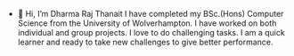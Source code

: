 - 👋 Hi, I’m Dharma Raj Thanait
I have  completed my  BSc.(Hons) Computer  Science  from the  University of  Wolverhampton. 
I  have  worked  on  both  individual  and  group  projects. I love to do challenging tasks. 
I am a quick learner and ready to take new challenges to give better performance.

<!---
Drt36/Drt36 is a ✨ special ✨ repository because its `README.md` (this file) appears on your GitHub profile.
You can click the Preview link to take a look at your changes.
--->

